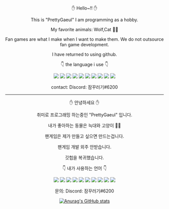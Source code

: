 <div align=center>

✋ Hello~!! ✋

This is "PrettyGaeul" I am programming as a hobby.

My favorite animals: Wolf,Cat 🐺🐱
  
Fan games are what I make when I want to make them.
We do not outsource fan game development.

I have returned to using github.

👇 the language i use 👇

<a href="https://java.com/ko/download/ie_manual.jsp?locale=ko"><img src="https://img.shields.io/badge/Java-orange?style=flat-square&logo=Java&logoColor=white"/></a> <a href="https://www.ecma-international.org/publications-and-standards/standards/ecma-262/"><img src="https://img.shields.io/badge/JavaScript-orange?style=flat-square&logo=JavaScript&logoColor=white"/></a> <a href="https://devgear.co.kr/archives/products/delphi"><img src="https://img.shields.io/badge/Delphi-EE1F35?style=flat-square&logo=Delphi&logoColor=white"/></a> <a href="https://coffeescript.org/"><img src="https://img.shields.io/badge/CoffeeScript-2F2625?style=flat-square&logo=CoffeeScript&logoColor=white"/></a> <a href="https://www.python.org/downloads/"><img src="https://img.shields.io/badge/Python-3766AB?style=flat-square&logo=Python&logoColor=white"/></a> <a href="https://www.php.net/"><img src="https://img.shields.io/badge/PHP-777BB4?style=flat-square&logo=PHP&logoColor=white"/></a> <a href="https://github.com/PrettyGaeul"><img src="https://img.shields.io/badge/HTML5-E34F26?style=flat-square&logo=HTML5&logoColor=white"/></a> <a href="https://lesscss.org/"><img src="https://img.shields.io/badge/Less-1D365D?style=flat-square&logo=Less&logoColor=white"/></a> <a href="https://en.cppreference.com/w/"><img src="https://img.shields.io/badge/C-A8B9CC?style=flat-square&logo=C&logoColor=white"/></a> <a href="https://isocpp.org/"><img src="https://img.shields.io/badge/C++-00599C?style=flat-square&logo=C%2B%2B&logoColor=white"/></a>

contact: Discord: 잠꾸러기#6200
  
-----------------------------------------------------------------------------------------------------------------------------------------------------------------------------

✋ 안녕하세요 ✋

취미로 프로그래밍 하는중인 "PrettyGaeul" 입니다.

내가 좋아하는 동물은 늑대와 고양이 🐺🐱
  
팬게임은 제가 만들고 싶으면 만드는겁니다.

팬게임 개발 외주 안받습니다.

깃헙을 복귀했습니다.

👇 내가 사용하는 언어 👇

<a href="https://java.com/ko/download/ie_manual.jsp?locale=ko"><img src="https://img.shields.io/badge/Java-orange?style=flat-square&logo=Java&logoColor=white"/></a> <a href="https://www.ecma-international.org/publications-and-standards/standards/ecma-262/"><img src="https://img.shields.io/badge/JavaScript-orange?style=flat-square&logo=JavaScript&logoColor=white"/></a> <a href="https://devgear.co.kr/archives/products/delphi"><img src="https://img.shields.io/badge/Delphi-EE1F35?style=flat-square&logo=Delphi&logoColor=white"/></a> <a href="https://coffeescript.org/"><img src="https://img.shields.io/badge/CoffeeScript-2F2625?style=flat-square&logo=CoffeeScript&logoColor=white"/></a> <a href="https://www.python.org/downloads/"><img src="https://img.shields.io/badge/Python-3766AB?style=flat-square&logo=Python&logoColor=white"/></a> <a href="https://www.php.net/"><img src="https://img.shields.io/badge/PHP-777BB4?style=flat-square&logo=PHP&logoColor=white"/></a> <a href="https://github.com/PrettyGaeul"><img src="https://img.shields.io/badge/HTML5-E34F26?style=flat-square&logo=HTML5&logoColor=white"/></a> <a href="https://lesscss.org/"><img src="https://img.shields.io/badge/Less-1D365D?style=flat-square&logo=Less&logoColor=white"/></a> <a href="https://en.cppreference.com/w/"><img src="https://img.shields.io/badge/C-A8B9CC?style=flat-square&logo=C&logoColor=white"/></a> <a href="https://isocpp.org/"><img src="https://img.shields.io/badge/C++-00599C?style=flat-square&logo=C%2B%2B&logoColor=white"/></a>
  
문의: Discord: 잠꾸러기#6200

<a href="https://github.com/PrettyGaeul">![Anurag's GitHub stats](https://github-readme-stats.vercel.app/api?username=PrettyGaeul&show_icons=true&theme=radical)</a>

</div>

